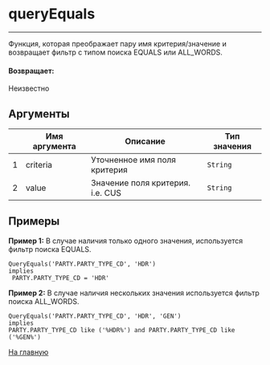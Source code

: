 # queryEquals

---

Функция, которая преображает пару имя критерия/значение и возвращает фильтр с типом поиска EQUALS или ALL_WORDS.

#### Возвращает:

Неизвестно

## Аргументы

|  | Имя аргумента | Описание | Тип значения |
| --- | --- | --- | --- |
| 1 | criteria | Уточненное имя поля критерия | `String` |
| 2 | value | Значение поля критерия. i.e. CUS | `String` |

## Примеры

**Пример 1:** В случае наличия только одного значения, используется фильтр поиска EQUALS.
```
QueryEquals('PARTY.PARTY_TYPE_CD', 'HDR')
implies
 PARTY.PARTY_TYPE_CD = 'HDR'
```

**Пример 2:** В случае наличия нескольких значения используется фильтр поиска ALL_WORDS.
```
QueryEquals('PARTY.PARTY_TYPE_CD', 'HDR', 'GEN')
implies
PARTY.PARTY_TYPE_CD like ('%HDR%') and PARTY.PARTY_TYPE_CD like ('%GEN%')
```



[На главную](./)